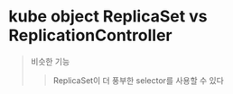 # kube object ReplicaSet vs ReplicationController

> 비슷한 기능
>
> > ReplicaSet이 더 풍부한 selector를 사용할 수 있다

